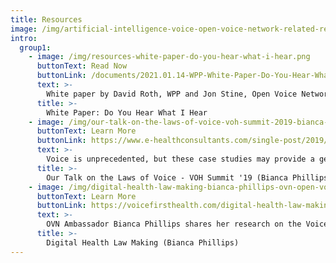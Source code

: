 ```yaml
---
title: Resources
image: /img/artificial-intelligence-voice-open-voice-network-related-resources_optimized.jpg
intro:
  group1:
    - image: /img/resources-white-paper-do-you-hear-what-i-hear.png
      buttonText: Read Now
      buttonLink: /documents/2021.01.14-WPP-White-Paper-Do-You-Hear-What-I-Hear.pdf
      text: >-
        White paper by David Roth, WPP and Jon Stine, Open Voice Network
      title: >-
        White Paper: Do You Hear What I Hear
    - image: /img/our-talk-on-the-laws-of-voice-voh-summit-2019-bianca-phillips-ovn-open-voice-network.png
      buttonText: Learn More
      buttonLink: https://www.e-healthconsultants.com/single-post/2019/08/25/Our-Talk-on-the-Laws-of-Voice-at-the-VOH-Summit---A-Recap
      text: >-
        Voice is unprecedented, but these case studies may provide a general guideline to law making. 
      title: >-
        Our Talk on the Laws of Voice - VOH Summit '19 (Bianca Phillips)
    - image: /img/digital-health-law-making-bianca-phillips-ovn-open-voice-network.png
      buttonText: Learn More
      buttonLink: https://voicefirsthealth.com/digital-health-law-making-with-bianca-phillips-2/
      text: >-
        OVN Ambassador Bianca Phillips shares her research on the Voice First Health Podcast. 
      title: >-
        Digital Health Law Making (Bianca Phillips) 
---
```

